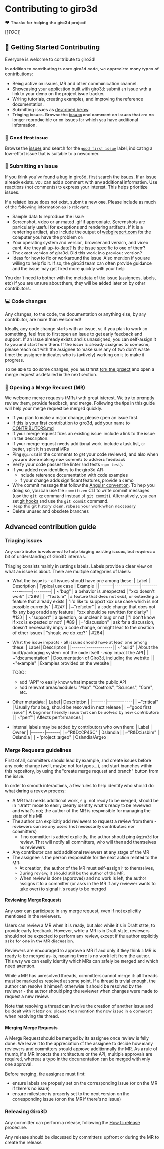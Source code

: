 # Contributing to giro3d

:heart: Thanks for helping the giro3d project!

[[_TOC_]]

## 🏅 Getting Started Contributing

Everyone is welcome to contribute to giro3d!

In addition to contributing to core giro3d code, we appreciate many types of contributions:

- Being active on issues, MR and other communication channel.
- Showcasing your application built with giro3d: submit an issue with a link to your demo on the project issue tracker.
- Writing tutorials, creating examples, and improving the reference documentation.
- Submitting issues as [described below](#-submitting-an-issue).
- Triaging issues. Browse the [issues](https://gitlab.com/giro3d/giro3d/-/issues) and comment on issues that are no longer reproducible or on issues for which you have additional information.

### 🎫 Good first issue

Browse the [issues](https://gitlab.com/giro3d/giro3d/-/issues) and search for the [`good first issue`](https://gitlab.com/giro3d/giro3d/-/issues/?sort=created_date&state=opened&type%5B%5D=issue&or%5Blabel_name%5D%5B%5D=good%20first%20issue&first_page_size=20) label, indicating a low-effort issue that is suitable to a newcomer.

### 💬 Submitting an Issue

If you think you've found a bug in giro3d, first search the [issues](https://gitlab.com/giro3d/giro3d/-/issues). If an issue already exists, you can add a comment with any additional information. Use reactions (not comments) to express your interest. This helps prioritize issues.

If a related issue does not exist, submit a new one. Please include as much of the following information as is relevant:

- Sample data to reproduce the issue
- Screenshot, video or animated .gif if appropriate. Screenshots are particularly useful for exceptions and rendering artifacts. If it is a rendering artifact, also include the output of [webglreport.com](http://webglreport.com/) for the computer you have the problem on
- Your operating system and version, browser and version, and video card.  Are they all up-to-date? Is the issue specific to one of them?
- The exact version of giro3d. Did this work in a previous version?
- Ideas for how to fix or workaround the issue. Also mention if you are willing to help fix it. If so, the giro3d team can often provide guidance and the issue may get fixed more quickly with your help

You don't need to bother with the metadata of the issue (assignees, labels, etc) if you are unsure about them, they will be added later on by other contributors.

### 💻️ Code changes

Any changes, to the code, the documentation or anything else, by any contributor, are more than welcomed!

Ideally, any code change starts with an issue, so if you plan to work on something, feel free to first open an Issue to get early feedback and support. If an issue already exists and is unassigned, you can self-assign it to you and start from there. If the issue is already assigned to someone, please reach out with the assignee to make sure any of two don't waste time: the assignee indicates who is (actively) working on is to make it progress.

To be able to do some changes, you must first [fork the project](https://gitlab.com/giro3d/giro3d/-/forks/new) and open a merge request as detailed in the next section.

### 🚀 Opening a Merge Request (MR)

We welcome merge requests (MRs) with great interest. We try to promptly review them, provide feedback, and merge. Following the tips in this guide will help your merge request be merged quickly.

- If you plan to make a major change, please open an issue first.
- If this is your first contribution to giro3d, add your name to [CONTRIBUTORS.md](CONTRIBUTORS.md)
- If your merge request fixes an existing issue, include a link to the issue in the description.
- If your merge request needs additional work, include a task list, or better, split it in several MRs
- Ping `@giro3d` in the comments to get your code reviewed, and also when you are done making new commits to address feedback
- Verify your code passes the linter and tests (`npm test`).
- If you added new identifiers to the giro3d API:
  - Include reference documentation with code examples
  - If your change adds significant features, provide a demo
- Write commit message that follow the [Angular convention](https://github.com/angular/angular/blob/main/CONTRIBUTING.md#-commit-message-format). To help you doing so, you can use the `commitizen` CLI to write commit messages (use the `git cz` command instead of `git commit`). Alternatively, you can set [git hooks](https://github.com/commitizen/cz-cli#optional-running-commitizen-on-git-commit) and use the `git commit` command.
- Keep the git history clean, rebase your work when necessary
- Delete unused and obsolete branches

## Advanced contribution guide

### Triaging issues

Any contributor is welcomed to help triaging existing issues, but requires a bit of understanding of Giro3D internals.

Triaging consists mainly in settings labels. Labels provide a clear view on what an issue is about. There are multiple categories of labels:

- What the issue is - all issues should have one among these:
  | Label | Description | Typical use case | Example |
  |-------|-------------|------------------|---------|
  | ~"bug" | a behavior is unexpected |  "xxx doesn't work" | #286 |
  | ~"feature" | a feature that does not exist, or extending a feature that already exists | "I'd like tu support xxx use case which is not possible currently" | #247 |
  | ~"refactor" | a code change that does not fix any bug or add any feature | "xxx should be rewritten for clarity" | #130 |
  | ~"support" | a question, or unclear if bug or not | "I don't know if xxx is expected or not" | #89 |
  | ~"discussion" | ask for a discussion, doesn't necessarily imply a code change, or might lead to the creation of other issues | "should we do xxx?" | #264 |

- What the issue impacts - all issues should have at least one among these:
  | Label | Description |
  |-------|-------------|
  | ~"build" | About the build/packaging system, not the code itself - _may_ impact the API |
  | ~"documentation" | Documentation of Giro3d, including the website |
  | ~"example" | Examples provided on the website |

  TODO:
  - add "API" to easily know what impacts the public API
  - add relevant areas/modules: "Map", "Controls", "Sources", "Core", etc.

- Other metadata:
  | Label | Description |
  |-------|-------------|
  | ~"critical" | Usually for a bug, should be resolved in next release |
  | ~"good first issue" | A beginner friendly issue that can be solved by new contributors |
  | ~"perf" | Affects performances |

- Internal labels may be added by contributors who own them:
  | Label | Owner |
  |-------|-------|
  | ~"R&D::CP4SC" | Oslandia |
  | ~"R&D::iasbim" | Oslandia |
  | ~"project::argeo" | Oslandia/Argeo |

### Merge Requests guidelines

First of all, committers should lead by example, and create issues before any code change (well, maybe not for typos...), and start branches within this repository, by using the "create merge request and branch" button from the issue.

In order to smooth interactions, a few rules to help identify who should do what during a review process:

- A MR that needs additional work, e.g. not ready to be merged, should be in "Draft" mode to easily clearly identify what's ready to be reviewed and what's not; the author of the MR is responsible for managing the state of his MR
- The author can explicitly add reviewers to request a review from them - reviewers can be any users (not necessarily contributors nor committers)
  - If no committer is added explicitly, the author should ping `@giro3d` for review. That will notify all committers, who will then add themselves as reviewers
- Any contributor can add additional reviewers at any stage of the MR
- The assignee is the person responsible for the next action related to the MR:
  - At creation, the author of the MR must self-assign it to themselves,
  - During review, it should still be the author of the MR,
  - When review is done (approved) and no work is left, the author assigns it to a committer (or asks in the MR if any reviewer wants to take over) to signal it's ready to be merged

#### Reviewing Merge Requests

Any user can participate in any merge request, even if not explicitly mentioned in the reviewers.

Users can review a MR when it is ready, but also while it's in Draft state, to provide early feedback. However, while a MR is in Draft state, reviewers should not be expected to perform any review, except if the author explicitly asks for one in the MR discussion.

Reviewers are encouraged to approve a MR if and only if they think a MR is ready to be merged as-is, meaning there is no work left from the author. This way we can easily identify which MRs can safely be merged and which need attention.

While a MR has unresolved threads, committers cannot merge it: all threads must be marked as resolved at some point. If a thread is trivial enough, the author can resolve it himself; otherwise it should be resolved by the reviewer - the author should ping the reviewer when changes were made to request a new review.

Note that resolving a thread can involve the creation of another issue and be dealt with it later on: please then mention the new issue in a comment when resolving the thread.

#### Merging Merge Requests

A Merge Request should be merged by its assignee once review is fully done. We leave it to the appreciation of the assignee to decide how many reviewers and committers should approve additionnally the MR. As a rule of thumb, if a MR impacts the architecture or the API, multiple approvals are required, whereas a typo in the documentation can be merged with only one approval.

Before merging, the assignee must first:

- ensure labels are properly set on the corresponding issue (or on the MR if there's no issue)
- ensure milestone is properly set to the next version on the corresponding issue (or on the MR if there's no issue)

### Releasing Giro3D

Any committer can perform a release, following the [How to release](HOW_TO_RELEASE.md) procedure.

Any release should be discussed by committers, upfront or during the MR to create the release.
